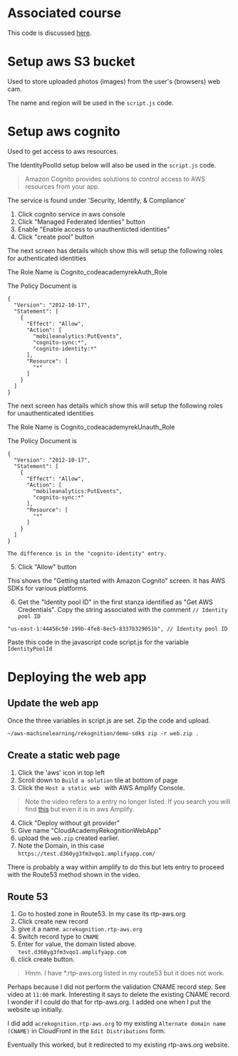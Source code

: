 # Associated course

This code is discussed [here](https://cloudacademy.com/course/amazon-rekognition/demonstration-facial-analysis-web-app/).

# Setup aws S3 bucket

Used to store uploaded photos (images) from the user's (browsers) web cam.

The name and region will be used in the `script.js` code.

# Setup aws cognito

Used to get access to aws resources.

The IdentityPoolId setup below will also be used in the `script.js` code.

> Amazon Cognito provides solutions to control access to AWS resources from your app.

The service is found under 'Security, Identify, & Compliance'


1. Click cognito service in aws console
2. Click "Managed Federated Identies" button
3. Enable "Enable access to unauthenticted identities"
4. Click "create pool" button

The next screen has details which show this will setup the following roles for authenticated identities

The Role Name is Cognito_codeacademyrekAuth_Role

The Policy Document is

```
{
  "Version": "2012-10-17",
  "Statement": [
    {
      "Effect": "Allow",
      "Action": [
        "mobileanalytics:PutEvents",
        "cognito-sync:*",
        "cognito-identity:*"
      ],
      "Resource": [
        "*"
      ]
    }
  ]
}
```


The next screen has details which show this will setup the following roles for unauthenticated identities

The Role Name is Cognito_codeacademyrekUnauth_Role

The Policy Document is

```
{
  "Version": "2012-10-17",
  "Statement": [
    {
      "Effect": "Allow",
      "Action": [
        "mobileanalytics:PutEvents",
        "cognito-sync:*"
      ],
      "Resource": [
        "*"
      ]
    }
  ]
}

The difference is in the "cognito-identity" entry.
```


5. Click "Allow" button

This shows the "Getting started with Amazon Cognito" screen.  It has AWS SDKs for various platforms.

6.  Get the "Identity pool ID" in the first stanza identified as "Get AWS Credentials".  Copy the string associated with the comment `// Identity pool ID`

```
"us-east-1:44456c50-199b-4fe8-8ec5-8337b329051b", // Identity pool ID
```

Paste this code in the javascript code script.js for the variable `IdentityPoolId`

# Deploying the web app

## Update the web app
Once the three variables in script.js are set.  Zip the code and upload.

```
~/aws-machinelearning/rekognition/demo-sdk$ zip -r web.zip .
```
## Create a static web page

1. Click the 'aws' icon in top left
2. Scroll down to `Build a solution` tile at bottom of page
3. Click the `Host a static web ` with AWS Amplify Console.  
> Note the video refers to a entry no longer listed.  If you search you will find
[this](https://aws.amazon.com/getting-started/hands-on/host-static-website/) but even
it is in aws Amplify.

4. Click "Deploy without git provider"
5. Give name "CloudAcademyRekognitionWebApp"
6. upload the `web.zip` created earlier.
7. Note the Domain, in this case `https://test.d360yg3fm3vqo1.amplifyapp.com/`

There is probably a way within amplify to do this but lets entry
to proceed with the Route53 method shown in the video.

## Route 53

1. Go to hosted zone in Route53. In my case its rtp-aws.org
2. Click create new record
3. give it a name. `acrekognition.rtp-aws.org`
4. Switch record type to `CNAME`
5. Enter for value, the domain listed above. `test.d360yg3fm3vqo1.amplifyapp.com`
6. click create button.

> Hmm. I have *.rtp-aws.org listed in my route53 but it does not work.

Perhaps because I did not perform the validation CNAME record step.  See video at
`11:00` mark.  Interesting it says to delete the existing CNAME record.  I wonder
if I could do that for rtp-aws.org.  I added one when I put the website up
initially.

I did add `acrekognition.rtp-aws.org` to my existing `Alternate domain name (CNAME)`
in CloudFront in the `Edit Distributions` form.

Eventually this worked, but it redirected to my existing rtp-aws.org website.
